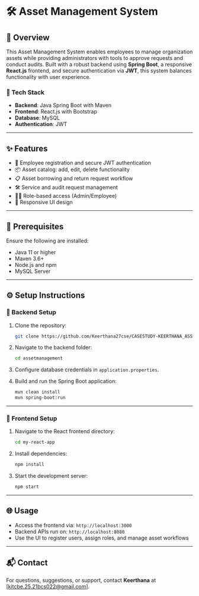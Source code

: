 # 🛠️ Asset Management System

## 🚀 Overview
This Asset Management System enables employees to manage organization assets while providing administrators with tools to approve requests and conduct audits. Built with a robust backend using **Spring Boot**, a responsive **React.js** frontend, and secure authentication via **JWT**, this system balances functionality with user experience.

### 🔧 Tech Stack
- **Backend**: Java Spring Boot with Maven  
- **Frontend**: React.js with Bootstrap  
- **Database**: MySQL  
- **Authentication**: JWT  

---

## ✨ Features
- 🔐 Employee registration and secure JWT authentication  
- 📦 Asset catalog: add, edit, delete functionality  
- 📋 Asset borrowing and return request workflow  
- 🛠️ Service and audit request management  
- 🧑‍💼 Role-based access (Admin/Employee)  
- 📱 Responsive UI design  

---

## 📌 Prerequisites
Ensure the following are installed:
- Java 11 or higher  
- Maven 3.6+  
- Node.js and npm  
- MySQL Server  

---

## ⚙️ Setup Instructions

### 🧩 Backend Setup
1. Clone the repository:  
   ```bash
   git clone https://github.com/Keerthana27cse/CASESTUDY-KEERTHANA_ASSETMANAGEMENT.git
   ```
2. Navigate to the backend folder:  
   ```bash
   cd assetmanagement
   ```
3. Configure database credentials in `application.properties`.

4. Build and run the Spring Boot application:  
   ```bash
   mvn clean install
   mvn spring-boot:run
   ```

---

### 🎨 Frontend Setup
1. Navigate to the React frontend directory:  
   ```bash
   cd my-react-app
   ```
2. Install dependencies:  
   ```bash
   npm install
   ```
3. Start the development server:  
   ```bash
   npm start
   ```

---

## 🌐 Usage
- Access the frontend via: `http://localhost:3000`  
- Backend APIs run on: `http://localhost:8080`  
- Use the UI to register users, assign roles, and manage asset workflows  

---

## 📬 Contact
For questions, suggestions, or support, contact **Keerthana** at [kitcbe.25.21bcs022@gmail.com].

